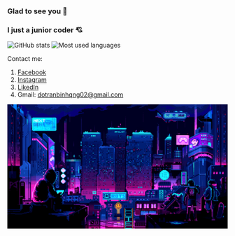 ### Glad to see you :smiling_face_with_three_hearts:
### I just a junior coder :cupid:

![GitHub stats](https://github-readme-stats.vercel.app/api?username=dtrbinh&&show_icons=true&title_color=00ffff&icon_color=cc66ff&text_color=daf7dc&bg_color=1e2731)              ![Most used languages](https://github-readme-stats-anuraghazra1.vercel.app/api/top-langs/?username=dtrbinh&theme=material-palenight&langs_count=10&hide=pug,ejs,richtextformat,batchfile)

Contact me:
1. [Facebook](https://www.facebook.com/bin.do.jjw/)
2. [Instagram](https://www.instagram.com/bin_do.02/)
3. [LikedIn](https://www.linkedin.com/in/%C4%91%E1%BB%97-tr%E1%BA%A7n-b%C3%ACnh-419665215/)
4. Gmail: dotranbinhqng02@gmail.com

![image](https://github.com/dtrbinh/dtrbinh/blob/main/img/9bc27292880429.5e569ff84e4d0.gif)

